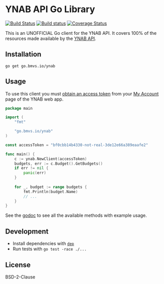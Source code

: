 # YNAB API Go Library

[![Build Status](https://travis-ci.com/brunomvsouza/ynab.go.svg?branch=master)](https://travis-ci.com/brunomvsouza/ynab.go) [![Build status](https://ci.appveyor.com/api/projects/status/bik3wi4c9i0ut2u5/branch/master?svg=true)](https://ci.appveyor.com/project/brunomvsouza/ynab-go/branch/master) [![Coverage Status](https://coveralls.io/repos/github/brunomvsouza/ynab.go/badge.svg)](https://coveralls.io/github/brunomvsouza/ynab.go)

This is an UNOFFICIAL Go client for the YNAB API. It covers 100% of the resources made available by the [YNAB API](https://api.youneedabudget.com).

## Installation

```
go get go.bmvs.io/ynab
```

## Usage

To use this client you must [obtain an access token](https://api.youneedabudget.com/#authentication-overview) from your [My Account](https://app.youneedabudget.com/settings) page of the YNAB web app.

```go
package main

import (
	"fmt"

	"go.bmvs.io/ynab"
)

const accessToken = "bf0cbb14b4330-not-real-3de12e66a389eaafe2"

func main() {
	c := ynab.NewClient(accessToken)
	budgets, err := c.Budget().GetBudgets()
	if err != nil {
		panic(err)
	}
	
	for _, budget := range budgets {
		fmt.Println(budget.Name)
		// ...
	}
}
```

See the [godoc](https://godoc.org/go.bmvs.io/ynab) to see all the available methods with example usage.

## Development

- Install dependencies with [`dep`](https://github.com/golang/dep)
- Run tests with `go test -race ./...`

## License

BSD-2-Clause
